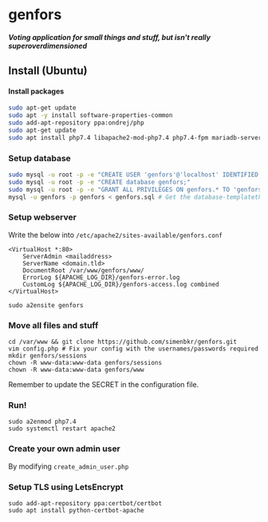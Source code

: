 
# genfors

##### Voting application for small things and stuff, but isn't really superoverdimensioned


## Install (Ubuntu)

#### Install packages
```bash
sudo apt-get update
sudo apt -y install software-properties-common
sudo add-apt-repository ppa:ondrej/php
sudo apt-get update
sudo apt install php7.4 libapache2-mod-php7.4 php7.4-fpm mariadb-server php7.4-mysql
```

### Setup database
```bash
sudo mysql -u root -p -e "CREATE USER 'genfors'@'localhost' IDENTIFIED BY '<password>';"
sudo mysql -u root -p -e "CREATE database genfors;"
sudo mysql -u root -p -e "GRANT ALL PRIVILEGES ON genfors.* TO 'genfors'@'localhost'; flush privileges"
mysql -u genfors -p genfors < genfors.sql # Get the database-templatethingy
```

### Setup webserver
Write the below into ```/etc/apache2/sites-available/genfors.conf```
```
<VirtualHost *:80>
	ServerAdmin <mailaddress>
	ServerName <domain.tld>
	DocumentRoot /var/www/genfors/www/
	ErrorLog ${APACHE_LOG_DIR}/genfors-error.log
	CustomLog ${APACHE_LOG_DIR}/genfors-access.log combined
</VirtualHost>
```

```
sudo a2ensite genfors
```

### Move all files and stuff
```
cd /var/www && git clone https://github.com/simenbkr/genfors.git
vim config.php # Fix your config with the usernames/passwords required
mkdir genfors/sessions
chown -R www-data:www-data genfors/sessions
chown -R www-data:www-data genfors/www
```
Remember to update the SECRET in the configuration file.

### Run!

```
sudo a2enmod php7.4
sudo systemctl restart apache2
```

### Create your own admin user 
By modifying ```create_admin_user.php```


### Setup TLS using LetsEncrypt
```
sudo add-apt-repository ppa:certbot/certbot
sudo apt install python-certbot-apache


```